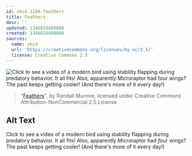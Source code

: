 ```yaml
---
id: xkcd.1104-feathers
title: Feathers
desc: ''
updated: 1346828400000
created: 1346828400000
sources:
  name: xkcd
  url: 'https://creativecommons.org/licenses/by-nc/2.5/'
  license: Creative Commons 2.5
---
```

![Click to see a video of a modern bird using stability flapping during predatory behavior. It all fits! Also, apparently Microraptor had *four* wings? The past keeps getting cooler! (And there's more of it every day!)](https://imgs.xkcd.com/comics/feathers.png)
> "[Feathers](https://xkcd.com/1104/)", by Randall Munroe, licensed under Creative Commons Attribution-NonCommercial 2.5 License

## Alt Text
Click to see a video of a modern bird using stability flapping during predatory behavior. It all fits! Also, apparently Microraptor had *four* wings? The past keeps getting cooler! (And there's more of it every day!)

